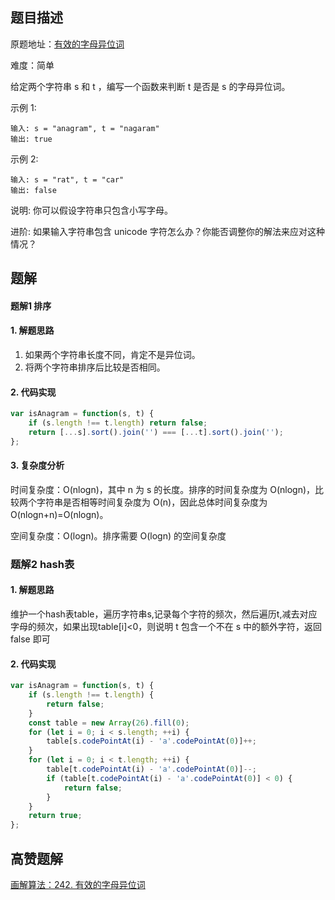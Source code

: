 ## 题目描述

原题地址：[有效的字母异位词](https://leetcode-cn.com/problems/valid-anagram/)

难度：简单

给定两个字符串 s 和 t ，编写一个函数来判断 t 是否是 s 的字母异位词。

示例 1:
```
输入: s = "anagram", t = "nagaram"
输出: true
```
示例 2:
```
输入: s = "rat", t = "car"
输出: false
```
说明:
你可以假设字符串只包含小写字母。

进阶:
如果输入字符串包含 unicode 字符怎么办？你能否调整你的解法来应对这种情况？

## 题解
#### 题解1 排序
#### 1. 解题思路
1. 如果两个字符串长度不同，肯定不是异位词。
2. 将两个字符串排序后比较是否相同。

#### 2. 代码实现
```js
var isAnagram = function(s, t) {
    if (s.length !== t.length) return false;
    return [...s].sort().join('') === [...t].sort().join('');
};
```

#### 3. 复杂度分析
时间复杂度：O(nlogn)，其中 n 为 s 的长度。排序的时间复杂度为 O(nlogn)，比较两个字符串是否相等时间复杂度为 O(n)，因此总体时间复杂度为 O(nlogn+n)=O(nlogn)。

空间复杂度：O(logn)。排序需要 O(logn) 的空间复杂度

### 题解2 hash表
#### 1. 解题思路
维护一个hash表table，遍历字符串s,记录每个字符的频次，然后遍历t,减去对应字母的频次，如果出现table[i]<0，则说明 t 包含一个不在 s 中的额外字符，返回 false 即可

#### 2. 代码实现
```js
var isAnagram = function(s, t) {
    if (s.length !== t.length) {
        return false;
    }
    const table = new Array(26).fill(0);
    for (let i = 0; i < s.length; ++i) {
        table[s.codePointAt(i) - 'a'.codePointAt(0)]++;
    }
    for (let i = 0; i < t.length; ++i) {
        table[t.codePointAt(i) - 'a'.codePointAt(0)]--;
        if (table[t.codePointAt(i) - 'a'.codePointAt(0)] < 0) {
            return false;
        }
    }
    return true;
};
```

## 高赞题解
[画解算法：242. 有效的字母异位词](https://leetcode-cn.com/problems/valid-anagram/solution/hua-jie-suan-fa-242-you-xiao-de-zi-mu-yi-wei-ci-by/)